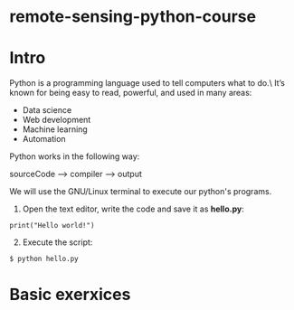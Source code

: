 # remote-sensing-python-course

# Intro
Python is a programming language used to tell computers what to do.\\
It’s known for being easy to read, powerful, and used in many areas:

- Data science
- Web development
- Machine learning
- Automation

Python works in the following way:

sourceCode --> compiler --> output

We will use the GNU/Linux terminal to execute our python's programs.

1. Open the text editor, write the code and save it as **hello.py**:

```
print("Hello world!")
```
2. Execute the script:
```
$ python hello.py
```


# Basic exerxices 





